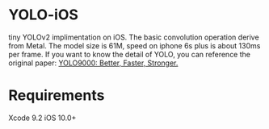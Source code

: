 # YOLO-iOS
tiny YOLOv2 implimentation on iOS.
The basic convolution operation derive from Metal.
The model size is 61M, speed on iphone 6s plus is about 130ms per frame.
If you want to know the detail of YOLO, you can reference the original paper: [YOLO9000: Better, Faster, Stronger.](https://arxiv.org/abs/1612.08242)
# Requirements
Xcode 9.2
iOS 10.0+
